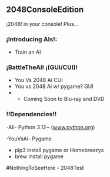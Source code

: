 ## 2048ConsoleEdition 
¡2048! in your console! Plus...

### ¡Introducing AIs!:
- Train an AI

### ¡BattleTheAi! ¡(GUI/CUI)!
- You Vs 2048 Ai CUI
- You vs 2048 Ai w/ pygame? GUI
- - Coming Soon to Blu-ray and DVD

### !!Dependencies!!
-All-
Python 3.12~ (www.python.org) 
   
 -YouVsAi-
 Pygame
 - pip3 install pygame
          or
Homebreezys
 - brew install pygame 
 
 
#NothingToSeeHere - 2048Test
